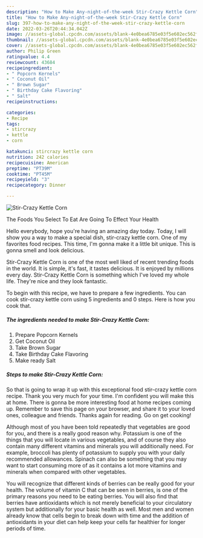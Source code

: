 ```yaml
---
description: "How to Make Any-night-of-the-week Stir-Crazy Kettle Corn"
title: "How to Make Any-night-of-the-week Stir-Crazy Kettle Corn"
slug: 397-how-to-make-any-night-of-the-week-stir-crazy-kettle-corn
date: 2022-03-26T20:44:34.042Z
image: //assets-global.cpcdn.com/assets/blank-4e0bea6785e03f5e602ec562f230caae08da540cada707380b4fe1bbebba43da.png
thumbnail: //assets-global.cpcdn.com/assets/blank-4e0bea6785e03f5e602ec562f230caae08da540cada707380b4fe1bbebba43da.png
cover: //assets-global.cpcdn.com/assets/blank-4e0bea6785e03f5e602ec562f230caae08da540cada707380b4fe1bbebba43da.png
author: Philip Green
ratingvalue: 4.4
reviewcount: 43684
recipeingredient:
- " Popcorn Kernels"
- " Coconut Oil"
- " Brown Sugar"
- " Birthday Cake Flavoring"
- " Salt"
recipeinstructions:

categories:
- Recipe
tags:
- stircrazy
- kettle
- corn

katakunci: stircrazy kettle corn 
nutrition: 242 calories
recipecuisine: American
preptime: "PT39M"
cooktime: "PT45M"
recipeyield: "3"
recipecategory: Dinner

---
```



![Stir-Crazy Kettle Corn](//assets-global.cpcdn.com/assets/blank-4e0bea6785e03f5e602ec562f230caae08da540cada707380b4fe1bbebba43da.png)

The Foods You Select To Eat Are Going To Effect Your Health

Hello everybody, hope you're having an amazing day today. Today, I will show you a way to make a special dish, stir-crazy kettle corn. One of my favorites food recipes. This time, I'm gonna make it a little bit unique. This is gonna smell and look delicious.

Stir-Crazy Kettle Corn is one of the most well liked of recent trending foods in the world. It is simple, it's fast, it tastes delicious. It is enjoyed by millions every day. Stir-Crazy Kettle Corn is something which I've loved my whole life. They're nice and they look fantastic.




To begin with this recipe, we have to prepare a few ingredients. You can cook stir-crazy kettle corn using 5 ingredients and 0 steps. Here is how you cook that.

<!--inarticleads1-->

##### The ingredients needed to make Stir-Crazy Kettle Corn:

1. Prepare  Popcorn Kernels
1. Get  Coconut Oil
1. Take  Brown Sugar
1. Take  Birthday Cake Flavoring
1. Make ready  Salt




<!--inarticleads2-->

##### Steps to make Stir-Crazy Kettle Corn:





So that is going to wrap it up with this exceptional food stir-crazy kettle corn recipe. Thank you very much for your time. I'm confident you will make this at home. There is gonna be more interesting food at home recipes coming up. Remember to save this page on your browser, and share it to your loved ones, colleague and friends. Thanks again for reading. Go on get cooking!

Although most of you have been told repeatedly that vegetables are good for you, and there is a really good reason why. Potassium is one of the things that you will locate in various vegetables, and of course they also contain many different vitamins and minerals you will additionally need. For example, broccoli has plenty of potassium to supply you with your daily recommended allowances. Spinach can also be something that you may want to start consuming more of as it contains a lot more vitamins and minerals when compared with other vegetables.

You will recognize that different kinds of berries can be really good for your health. The volume of vitamin C that can be seen in berries, is one of the primary reasons you need to be eating berries. You will also find that berries have antioxidants which is not merely beneficial to your circulatory system but additionally for your basic health as well. Most men and women already know that cells begin to break down with time and the addition of antioxidants in your diet can help keep your cells far healthier for longer periods of time.
